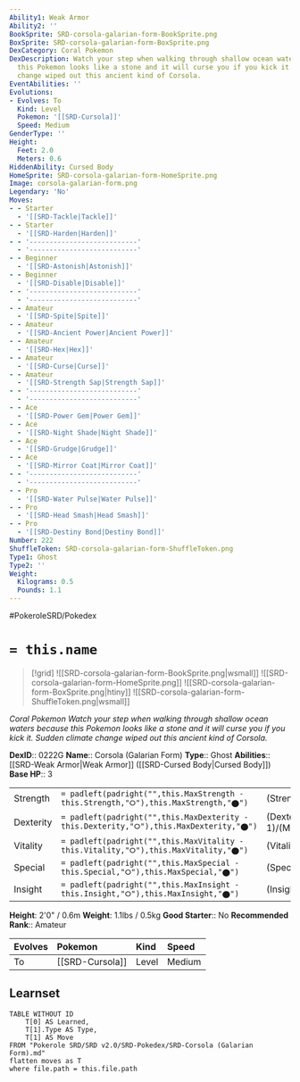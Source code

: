 ```yaml
---
Ability1: Weak Armor
Ability2: ''
BookSprite: SRD-corsola-galarian-form-BookSprite.png
BoxSprite: SRD-corsola-galarian-form-BoxSprite.png
DexCategory: Coral Pokemon
DexDescription: Watch your step when walking through shallow ocean waters  because
  this Pokemon looks like a stone and it will curse you if you kick it. Sudden climate
  change wiped out this ancient kind of Corsola.
EventAbilities: ''
Evolutions:
- Evolves: To
  Kind: Level
  Pokemon: '[[SRD-Cursola]]'
  Speed: Medium
GenderType: ''
Height:
  Feet: 2.0
  Meters: 0.6
HiddenAbility: Cursed Body
HomeSprite: SRD-corsola-galarian-form-HomeSprite.png
Image: corsola-galarian-form.png
Legendary: 'No'
Moves:
- - Starter
  - '[[SRD-Tackle|Tackle]]'
- - Starter
  - '[[SRD-Harden|Harden]]'
- - '---------------------------'
  - '---------------------------'
- - Beginner
  - '[[SRD-Astonish|Astonish]]'
- - Beginner
  - '[[SRD-Disable|Disable]]'
- - '---------------------------'
  - '---------------------------'
- - Amateur
  - '[[SRD-Spite|Spite]]'
- - Amateur
  - '[[SRD-Ancient Power|Ancient Power]]'
- - Amateur
  - '[[SRD-Hex|Hex]]'
- - Amateur
  - '[[SRD-Curse|Curse]]'
- - Amateur
  - '[[SRD-Strength Sap|Strength Sap]]'
- - '---------------------------'
  - '---------------------------'
- - Ace
  - '[[SRD-Power Gem|Power Gem]]'
- - Ace
  - '[[SRD-Night Shade|Night Shade]]'
- - Ace
  - '[[SRD-Grudge|Grudge]]'
- - Ace
  - '[[SRD-Mirror Coat|Mirror Coat]]'
- - '---------------------------'
  - '---------------------------'
- - Pro
  - '[[SRD-Water Pulse|Water Pulse]]'
- - Pro
  - '[[SRD-Head Smash|Head Smash]]'
- - Pro
  - '[[SRD-Destiny Bond|Destiny Bond]]'
Number: 222
ShuffleToken: SRD-corsola-galarian-form-ShuffleToken.png
Type1: Ghost
Type2: ''
Weight:
  Kilograms: 0.5
  Pounds: 1.1
---
```


#PokeroleSRD/Pokedex

# `= this.name`

> [!grid]
> ![[SRD-corsola-galarian-form-BookSprite.png|wsmall]]
> ![[SRD-corsola-galarian-form-HomeSprite.png]]
> ![[SRD-corsola-galarian-form-BoxSprite.png|htiny]]
> ![[SRD-corsola-galarian-form-ShuffleToken.png|wsmall]]


*Coral Pokemon*
*Watch your step when walking through shallow ocean waters  because this Pokemon looks like a stone and it will curse you if you kick it. Sudden climate change wiped out this ancient kind of Corsola.*

**DexID**:: 0222G
**Name**:: Corsola (Galarian Form)
**Type**:: Ghost
**Abilities**:: [[SRD-Weak Armor|Weak Armor]] ([[SRD-Cursed Body|Cursed Body]])
**Base HP**:: 3

|           |                                                                                        |                                          |
| --------- | -------------------------------------------------------------------------------------- | ---------------------------------------- |
| Strength  | `= padleft(padright("",this.MaxStrength - this.Strength,"⭘"),this.MaxStrength,"⬤")`    | (Strength::2)/(MaxStrength::4)   |
| Dexterity | `= padleft(padright("",this.MaxDexterity - this.Dexterity,"⭘"),this.MaxDexterity,"⬤")` | (Dexterity:: 1)/(MaxDexterity::3) |
| Vitality  | `= padleft(padright("",this.MaxVitality - this.Vitality,"⭘"),this.MaxVitality,"⬤")`    | (Vitality::3)/(MaxVitality::6)   |
| Special   | `= padleft(padright("",this.MaxSpecial - this.Special,"⭘"),this.MaxSpecial,"⬤")`       | (Special::2)/(MaxSpecial::4)     |
| Insight   | `= padleft(padright("",this.MaxInsight - this.Insight,"⭘"),this.MaxInsight,"⬤")`       | (Insight::3)/(MaxInsight::6)     |

**Height**: 2'0" / 0.6m
**Weight**: 1.1lbs / 0.5kg
**Good Starter**:: No
**Recommended Rank**:: Amateur

| Evolves   | Pokemon         | Kind   | Speed   |
|:----------|:----------------|:-------|:--------|
| To        | [[SRD-Cursola]] | Level  | Medium  |

## Learnset

```dataview
TABLE WITHOUT ID
    T[0] AS Learned,
    T[1].Type AS Type,
    T[1] AS Move
FROM "Pokerole SRD/SRD v2.0/SRD-Pokedex/SRD-Corsola (Galarian Form).md"
flatten moves as T
where file.path = this.file.path
```
